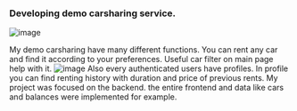 ### Developing demo carsharing service.

![image](https://github.com/ghou1337/-carsharing-service/assets/66443399/76221f5e-c67e-4cee-bcc9-284c165068d3)

My demo carsharing have many different functions. You can rent any car and find it according to your preferences. Useful car filter on main page help with it. ![image](https://github.com/ghou1337/-carsharing-service/assets/66443399/d196a2d5-472c-4802-8c48-46c004a4e1ad) Also every authenticated users have profiles. In profile you can find renting history with duration and price of previous rents.
My project was focused on the backend. the entire frontend and data like cars and balances were implemented for example.
